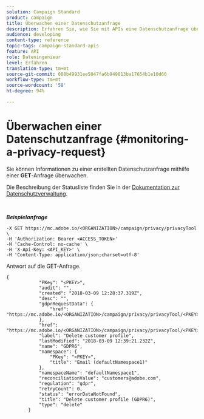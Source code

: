 ```yaml
---
solution: Campaign Standard
product: campaign
title: Überwachen einer Datenschutzanfrage
description: Erfahren Sie, wie Sie mit APIs eine Datenschutzanfrage überwachen können.
audience: developing
content-type: reference
topic-tags: campaign-standard-apis
feature: API
role: Dateningenieur
level: Erfahren
translation-type: tm+mt
source-git-commit: 088b49931ee5047fa6b949813ba17654b1e10d60
workflow-type: tm+mt
source-wordcount: '58'
ht-degree: 94%

---
```



# Überwachen einer Datenschutzanfrage {#monitoring-a-privacy-request}

Sie können Informationen zu einer erstellten Datenschutzanfrage mithilfe einer **GET**-Anfrage überwachen.

Die Beschreibung der Statusliste finden Sie in der [Dokumentation zur Datenschutzverwaltung](https://helpx.adobe.com/de/campaign/kb/acs-privacy.html#ManagingPrivacyRequests).

<br/>

***Beispielanfrage***

```
-X GET https://mc.adobe.io/<ORGANIZATION>/campaign/privacy/privacyTool \
-H 'Authorization: Bearer <ACCESS_TOKEN>'
-H 'Cache-Control: no-cache' \
-H 'X-Api-Key: <API_KEY>' \
-H 'Content-Type: application/json;charset=utf-8'
```

Antwort auf die GET-Anfrage.

```
{
            "PKey": "<PKEY>",
            "audit": "",
            "created": "2018-03-09 12:28:37.319Z",
            "desc": "",
            "gdprRequestData": {
                "href": "https://mc.adobe.io/<ORGANIZATION>/campaign/privacy/privacyTool/<PKEY>/gdprRequestData/"
            },
            "href": "https://mc.adobe.io/<ORGANIZATION>/campaign/privacy/privacyTool/<PKEY>",
            "label": "Delete customer profile",
            "lastModified": "2018-03-09 12:39:21.232Z",
            "name": "GDPR6",
            "namespace": {
                "PKey": "<PKEY>",
                "title": "Email (defaultNamespace1)"
            },
            "namespaceName": "defaultNamespace1",
            "reconciliationValue": "customers@adobe.com",
            "regulation": "gdpr",
            "retryCount": 0,
            "status": "errorDataNotFound",
            "title": "Delete customer profile (GDPR6)",
            "type": "delete"
        }
```
